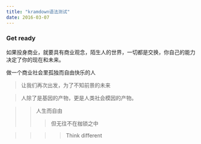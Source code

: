 ```yaml
---
title: "kramdown语法测试"
date: 2016-03-07
---
```


### Get ready

如果投身商业，就要具有商业观念，陌生人的世界，一切都是交换，你自己的能力决定了你的现在和未来。

做一个商业社会里孤独而自由快乐的人

>让我们再次出发，为了不知前景的未来

>人除了是基因的产物，更是人类社会模因的产物。

>>人生而自由
>>>但无往不在枷锁之中

>>>>Think different
